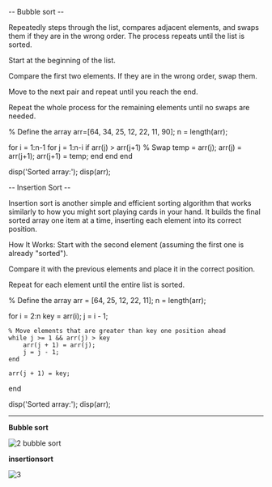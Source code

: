 -- Bubble sort --

Repeatedly steps through the list, compares adjacent elements, and swaps them if they are in the wrong order.
The process repeats until the list is sorted.



Start at the beginning of the list.

Compare the first two elements. If they are in the wrong order, swap them.

Move to the next pair and repeat until you reach the end.

Repeat the whole process for the remaining elements until no swaps are needed.


% Define the array
arr=[64, 34, 25, 12, 22, 11, 90];
n = length(arr);

for i = 1:n-1
    for j = 1:n-i
        if arr(j) > arr(j+1)
            % Swap
            temp = arr(j);
            arr(j) = arr(j+1);
            arr(j+1) = temp;
        end
    end
end

disp('Sorted array:');
disp(arr);


-- Insertion Sort --

Insertion sort is another simple and efficient sorting algorithm that works 
similarly to how you might sort playing cards in your hand. 
It builds the final sorted array one item at a time, inserting each element into its correct position.

How It Works:
Start with the second element (assuming the first one is already "sorted").

Compare it with the previous elements and place it in the correct position.

Repeat for each element until the entire list is sorted.

 
 % Define the array
arr = [64, 25, 12, 22, 11];
n = length(arr);

for i = 2:n
    key = arr(i);
    j = i - 1;
    
    % Move elements that are greater than key one position ahead
    while j >= 1 && arr(j) > key
        arr(j + 1) = arr(j);
        j = j - 1;
    end
    
    arr(j + 1) = key;
end

disp('Sorted array:');
disp(arr);


--------------
**Bubble sort**

![2 bubble sort](https://github.com/user-attachments/assets/4f009227-5fa4-4078-9271-1d4cf2f3d998)

**insertionsort**

![3 ](https://github.com/user-attachments/assets/23d4d798-1c3b-4f77-8660-09ed44c7b0c9)


